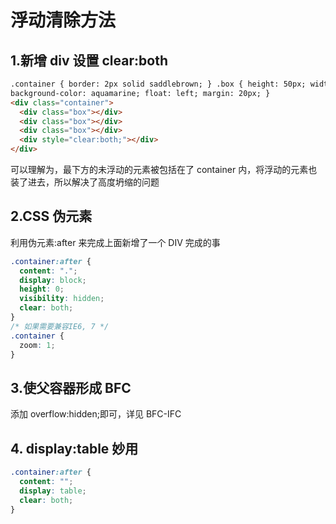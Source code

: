 # 浮动清除方法

## 1.新增 div 设置 clear:both

```html
.container { border: 2px solid saddlebrown; } .box { height: 50px; width: 50px;
background-color: aquamarine; float: left; margin: 20px; }
<div class="container">
  <div class="box"></div>
  <div class="box"></div>
  <div class="box"></div>
  <div style="clear:both;"></div>
</div>
```

可以理解为，最下方的未浮动的元素被包括在了 container 内，将浮动的元素也装了进去，所以解决了高度坍缩的问题

## 2.CSS 伪元素

利用伪元素:after 来完成上面新增了一个 DIV 完成的事

```css
.container:after {
  content: ".";
  display: block;
  height: 0;
  visibility: hidden;
  clear: both;
}
/* 如果需要兼容IE6, 7 */
.container {
  zoom: 1;
}
```

## 3.使父容器形成 BFC

添加 overflow:hidden;即可，详见 BFC-IFC

## 4. display:table 妙用

```css
.container:after {
  content: "";
  display: table;
  clear: both;
}
```
